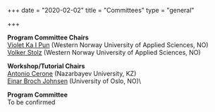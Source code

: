 +++
date = "2020-02-02"
title = "Committees"
type = "general" 

+++

**Program Committee Chairs**\
[Violet Ka I Pun](http://foldr.org/~violet/) (Western Norway University of Applied Sciences, NO)\
[Volker Stolz](http://ict.hvl.no/people/volker-stolz/) (Western Norway University of Applied Sciences, NO)

**Workshop/Tutorial Chairs**\
[Antonio Cerone](https://nu.edu.kz/faculty/antonio-cerone) (Nazarbayev University, KZ)\
[Einar Broch Johnsen](http://einarj.at.ifi.uio.no/) (University of Oslo, NO)\


**Program Committee**\
To be confirmed
